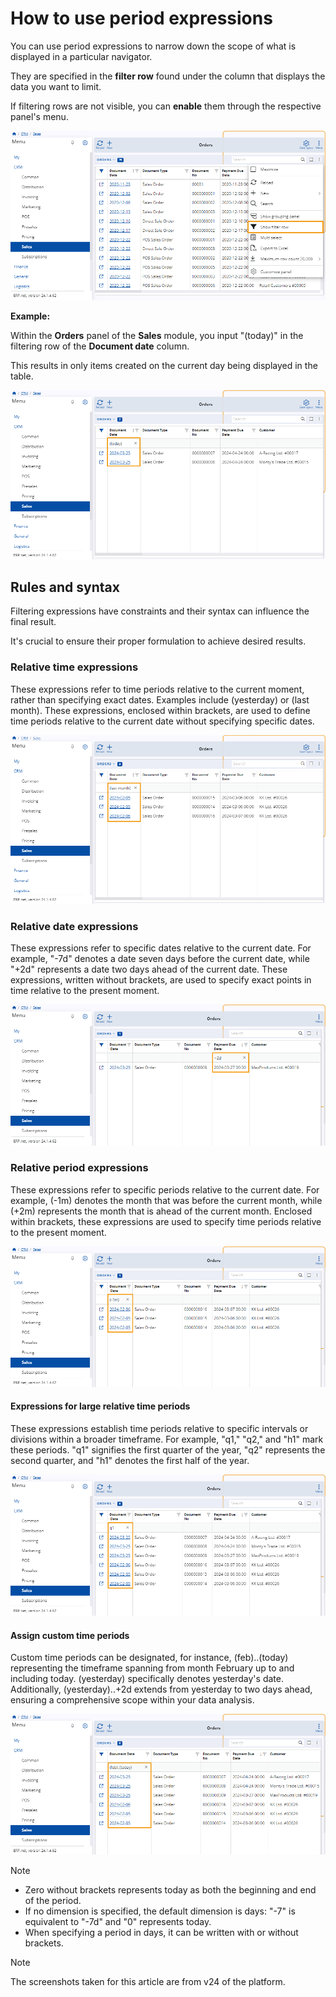# How to use period expressions 

You can use period expressions to narrow down the scope of what is displayed in a particular navigator.

They are specified in the **filter row** found under the column that displays the data you want to limit.

If filtering rows are not visible, you can **enable** them through the respective panel's menu.

![picture](pictures/Filtering_expressions_row_25_03.png)

**Example:**

Within the **Orders** panel of the **Sales** module, you input "(today)" in the filtering row of the **Document date** column.

This results in only items created on the current day being displayed in the table.

![picture](pictures/Filtering_expressions_today_25_03.png)

## Rules and syntax

Filtering expressions have constraints and their syntax can influence the final result. 

It's crucial to ensure their proper formulation to achieve desired results. 

### Relative time expressions 

These expressions refer to time periods relative to the current moment, rather than specifying exact dates. Examples include (yesterday) or (last month). These expressions, enclosed within brackets, are used to define time periods relative to the current date without specifying specific dates.

![picture](pictures/Filtering_expressions_last_month_25_03.png)

### Relative date expressions

These expressions refer to specific dates relative to the current date. For example, "-7d" denotes a date seven days before the current date, while "+2d" represents a date two days ahead of the current date. These expressions, written without brackets, are used to specify exact points in time relative to the present moment.

![picture](pictures/Filtering_expressions_+2d_25_03.png)

### Relative period expressions 

These expressions refer to specific periods relative to the current date. For example, (-1m) denotes the month that was before the current month, while (+2m) represents the month that is ahead of the current month. Enclosed within brackets, these expressions are used to specify time periods relative to the present moment.

![picture](pictures/Filtering_expressions_-1m_25_03.png)

#### Expressions for large relative time periods

These expressions establish time periods relative to specific intervals or divisions within a broader timeframe. For example, "q1," "q2," and "h1" mark these periods. "q1" signifies the first quarter of the year, "q2" represents the second quarter, and "h1" denotes the first half of the year.

 ![picture](pictures/Filtering_expressions_q1_25_03.png)

#### Assign custom time periods

Custom time periods can be designated, for instance, (feb)..(today) representing the timeframe spanning from month February up to and including today. (yesterday) specifically denotes yesterday's date. Additionally, (yesterday)..+2d extends from yesterday to two days ahead, ensuring a comprehensive scope within your data analysis.

![picture](pictures/Filtering_expressions_custom_25_03.png)

> [!NOTE]
> - Zero without brackets represents today as both the beginning and end of the period.
> - If no dimension is specified, the default dimension is days: "-7" is equivalent to "-7d" and "0" represents today.
> - When specifying a period in days, it can be written with or without brackets.




> [!NOTE]
> 
> The screenshots taken for this article are from v24 of the platform.

